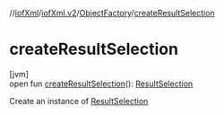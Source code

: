 //[iofXml](../../../index.md)/[iofXml.v2](../index.md)/[ObjectFactory](index.md)/[createResultSelection](create-result-selection.md)

# createResultSelection

[jvm]\
open fun [createResultSelection](create-result-selection.md)(): [ResultSelection](../-result-selection/index.md)

Create an instance of [ResultSelection](../-result-selection/index.md)
